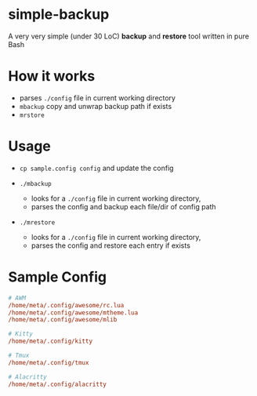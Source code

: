 # simple-backup
A very very simple (under 30 LoC) **backup** and **restore** tool written in pure Bash

# How it works
- parses `./config` file in current working directory
- `mbackup` copy and unwrap backup path if exists
- `mrstore`


# Usage
- `cp sample.config config` and update the config
- `./mbackup` 
  - looks for a `./config` file in current working directory,
  - parses the config and backup each file/dir of config path

- `./mrestore`
  - looks for a `./config` file in current working directory,
  - parses the config and restore each entry if exists

# Sample Config
```cfg
# AWM
/home/meta/.config/awesome/rc.lua
/home/meta/.config/awesome/mtheme.lua
/home/meta/.config/awesome/mlib

# Kitty
/home/meta/.config/kitty

# Tmux
/home/meta/.config/tmux

# Alacritty
/home/meta/.config/alacritty
```
